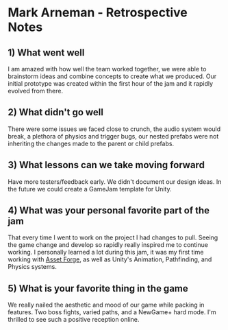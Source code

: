 # Mark Arneman - Retrospective Notes

## 1) What went well

I am amazed with how well the team worked together, we were able to brainstorm ideas and combine concepts to create what we produced. Our initial prototype was created within the first hour of the jam and it rapidly evolved from there.

## 2) What didn't go well

There were some issues we faced close to crunch, the audio system would break, a plethora of physics and trigger bugs, our nested prefabs were not inheriting the changes made to the parent or child prefabs.

## 3) What lessons can we take moving forward

Have more testers/feedback early. We didn't document our design ideas. In the future we could create a GameJam template for Unity.

## 4) What was your personal favorite part of the jam

That every time I went to work on the project I had changes to pull. Seeing the game change and develop so rapidly really inspired me to continue working. I personally learned a lot during this jam, it was my first time working with [Asset Forge](http://assetforge.io/), as well as Unity's Animation, Pathfinding, and Physics systems.

## 5) What is your favorite thing in the game

We really nailed the aesthetic and mood of our game while packing in features. Two boss fights, varied paths, and a NewGame+ hard mode. I'm thrilled to see such a positive reception online.
